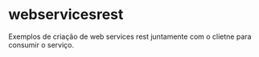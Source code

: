 webservicesrest
===============

Exemplos de criação de web services rest juntamente com o clietne para consumir o serviço.
